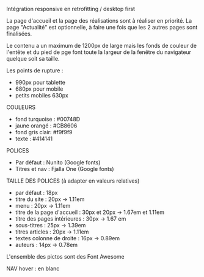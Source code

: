 Intégration responsive en retrofitting / desktop first

La page d'accueil et la page des réalisations sont à réaliser en priorité.
La page "Actualité" est optionnelle, à faire une fois que les 2 autres pages sont finalisées.

Le contenu a un maximum de 1200px de large mais les fonds de couleur de l'entête et du pied de pge font toute la largeur de la fenêtre du navigateur quelque soit sa taille.

Les points de rupture :
- 990px pour tablette
- 680px pour mobile
- petits mobiles 630px

COULEURS
- fond turquoise : #00748D
- jaune orangé : #CB8606
- fond gris clair: #f9f9f9
- texte : #414141

POLICES
- Par défaut : Nunito (Google fonts)
- Titres et nav : Fjalla One (Google fonts)

TAILLE DES POLICES (à adapter en valeurs relatives)

- par défaut : 18px
- titre du site : 20px                          -> 1.11em
- menu : 20px                                   -> 1.11em
- titre de la page d'accueil : 30px et 20px     -> 1.67em et 1.11em
- titre des pages intérieures : 30px            -> 1.67 em
- sous-titres : 25px                            -> 1.39em
- titres articles : 20px                        -> 1.11em
- textes colonne de droite : 16px               -> 0.89em
- auteurs : 14px                                -> 0.78em

L'ensemble des pictos sont des Font Awesome

NAV
    hover : en blanc
